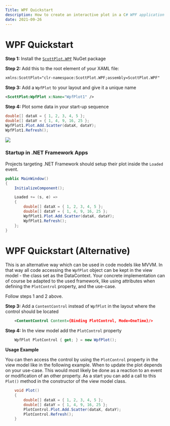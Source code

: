 ```yaml
---
Title: WPF Quickstart
description: How to create an interactive plot in a C# WPF application
date: 2021-09-26
---
```


# WPF Quickstart

**Step 1:** Install the [`ScottPlot.WPF`](https://www.nuget.org/packages/ScottPlot.WPF) NuGet package

**Step 2:** Add this to the root element of your XAML file:

```xml
xmlns:ScottPlot="clr-namespace:ScottPlot.WPF;assembly=ScottPlot.WPF"
```

**Step 3:** Add a `WpfPlot` to your layout and give it a unique name
```xml
<ScottPlot:WpfPlot x:Name="WpfPlot1" />
```

**Step 4:** Plot some data in your start-up sequence

```cs
double[] dataX = { 1, 2, 3, 4, 5 };
double[] dataY = { 1, 4, 9, 16, 25 };
WpfPlot1.Plot.Add.Scatter(dataX, dataY);
WpfPlot1.Refresh();
```

![](/images/quickstart/scottplot-quickstart-wpf.png)

### Startup in .NET Framework Apps

Projects targeting .NET Framework should setup their plot inside the `Loaded` event.

```cs
public MainWindow()
{
    InitializeComponent();

    Loaded += (s, e) =>
    {
        double[] dataX = { 1, 2, 3, 4, 5 };
        double[] dataY = { 1, 4, 9, 16, 25 };
        WpfPlot1.Plot.Add.Scatter(dataX, dataY);
        WpfPlot1.Refresh();
    };
}
```



# WPF Quickstart (Alternative)
This is an alternative way which can be used in code models like MVVM. In that way all code accessing the `WpfPlot` object can be kept in the view model - the class set as the DataContext.
Your concrete implementation can of course be adapted to the used framework, like using attributes when defining the `PlotControl` property, and the use-case.

Follow steps 1 and 2 above.

**Step 3:** Add a `ContentControl` instead of `WpfPlot` in the layout where the control should be located
```xml
    <ContentControl Content={Binding PlotControl, Mode=OneTime}/>
```

**Step 4:** In the view model add the `PlotControl` property
```cs
    WpfPlot PlotControl { get; } = new WpfPlot();
```

**Usage Example**

You can then access the control by using the `PlotControl` property in the view model like in the following example. When to update the plot depends on your use-case.
This would most likely be done as a reaction to an event or modification of an other property. As a start you can add a call to this `Plot()` method in the constructor of the view model class.
```cs
    void Plot()
    {
        double[] dataX = { 1, 2, 3, 4, 5 };
        double[] dataY = { 1, 4, 9, 16, 25 };
        PlotControl.Plot.Add.Scatter(dataX, dataY);
        PlotControl.Refresh();
    }
```
